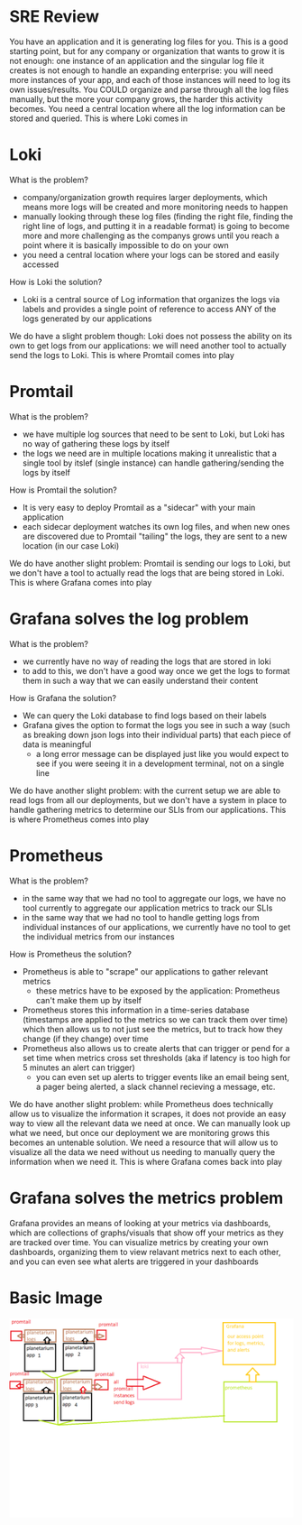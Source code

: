 # SRE Review
You have an application and it is generating log files for you. This is a good starting point, but for any company or organization that wants to grow it is not enough: one instance of an application and the singular log file it creates is not enough to handle an expanding enterprise: you will need more instances of your app, and each of those instances will need to log its own issues/results. You COULD organize and parse through all the log files manually, but the more your company grows, the harder this activity becomes. You need a central location where all the log information can be stored and queried. This is where Loki comes in

# Loki
What is the problem?
- company/organization growth requires larger deployments, which means more logs will be created and more monitoring needs to happen
- manually looking through these log files (finding the right file, finding the right line of logs, and putting it in a readable format) is going to become more and more challenging as the companys grows until you reach a point where it is basically impossible to do on your own
- you need a central location where your logs can be stored and easily accessed

How is Loki the solution?
- Loki is a central source of Log information that organizes the logs via labels and provides a single point of reference to access ANY of the logs generated by our applications

We do have a slight problem though: Loki does not possess the ability on its own to get logs from our applications: we will need another tool to actually send the logs to Loki. This is where Promtail comes into play

# Promtail
What is the problem?
- we have multiple log sources that need to be sent to Loki, but Loki has no way of gathering these logs by itself
- the logs we need are in multiple locations making it unrealistic that a single tool by itslef (single instance) can handle gathering/sending the logs by itself

How is Promtail the solution?
- It is very easy to deploy Promtail as a "sidecar" with your main application
- each sidecar deployment watches its own log files, and when new ones are discovered due to Promtail "tailing" the logs, they are sent to a new location (in our case Loki)

We do have another slight problem: Promtail is sending our logs to Loki, but we don't have a tool to actually read the logs that are being stored in Loki. This is where Grafana comes into play

# Grafana solves the log problem
What is the problem?
- we currently have no way of reading the logs that are stored in loki
- to add to this, we don't have a good way once we get the logs to format them in such a way that we can easily understand their content

How is Grafana the solution?
- We can query the Loki database to find logs based on their labels
- Grafana gives the option to format the logs you see in such a way (such as breaking down json logs into their individual parts) that each piece of data is meaningful
    - a long error message can be displayed just like you would expect to see if you were seeing it in a development terminal, not on a single line

We do have another slight problem: with the current setup we are able to read logs from all our deployments, but we don't have a system in place to handle gathering metrics to determine our SLIs from our applications. This is where Prometheus comes into play

# Prometheus
What is the problem?
- in the same way that we had no tool to aggregate our logs, we have no tool currently to aggregate our application metrics to track our SLIs
- in the same way that we had no tool to handle getting logs from individual instances of our applications, we currently have no tool to get the individual metrics from our instances

How is Prometheus the solution?
- Prometheus is able to "scrape" our applications to gather relevant metrics
    - these metrics have to be exposed by the application: Prometheus can't make them up by itself
- Prometheus stores this information in a time-series database (timestamps are applied to the metrics so we can track them over time) which then allows us to not just see the metrics, but to track how they change (if they change) over time
- Prometheus also allows us to create alerts that can trigger or pend for a set time when metrics cross set thresholds (aka if latency is too high for 5 minutes an alert can trigger)
    - you can even set up alerts to trigger events like an email being sent, a pager being alerted, a slack channel recieving a message, etc.

We do have another slight problem: while Prometheus does technically allow us to visualize the information it scrapes, it does not provide an easy way to view all the relevant data we need at once. We can manually look up what we need, but once our deployment we are monitoring grows this becomes an untenable solution. We need a resource that will allow us to visualize all the data we need without us needing to manually query the information when we need it. This is where Grafana comes back into play

# Grafana solves the metrics problem
Grafana provides an means of looking at your metrics via dashboards, which are collections of graphs/visuals that show off your metrics as they are tracked over time. You can visualize metrics by creating your own dashboards, organizing them to view relavant metrics next to each other, and you can even see what alerts are triggered in your dashboards

# Basic Image
![image should be here](monitoring-ecosystem.png)